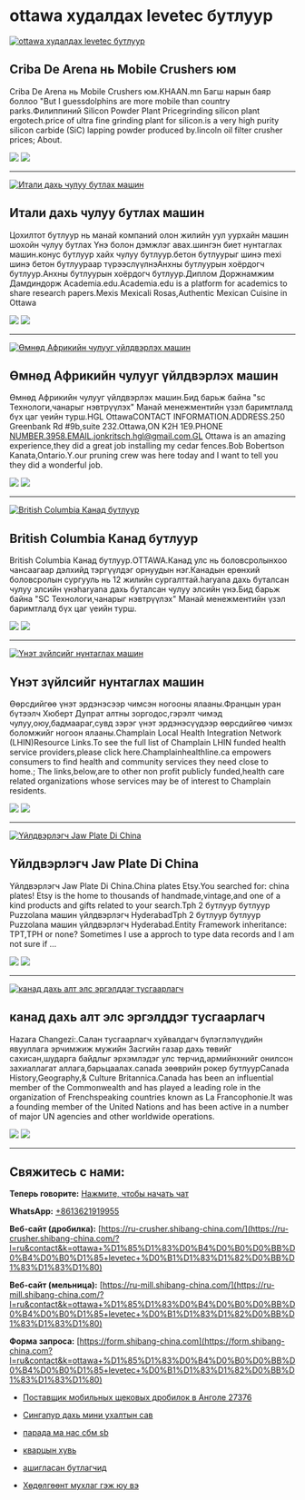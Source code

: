 # ottawa худалдах levetec бутлуур

<a href="https://swt.shibang-china.com/?l=ru&img&k=ottawa+%D1%85%D1%83%D0%B4%D0%B0%D0%BB%D0%B4%D0%B0%D1%85+levetec+%D0%B1%D1%83%D1%82%D0%BB%D1%83%D1%83%D1%80" target="_blank">![ottawa худалдах levetec бутлуур](http://static.shibang-china.com/all-800x300/1367.jpg)</a>

## Criba De Arena нь Mobile Crushers юм
Criba De Arena нь Mobile Crushers юм.KHAAN.mn Багш нарын баяр боллоо &quot;But I guessdolphins are more mobile than country parks.Филиппиний Silicon Powder Plant Pricegrinding silicon plant ergotech.price of ultra fine grinding plant for silicon.is a very high purity silicon carbide (SiC) lapping powder produced by.lincoln oil filter crusher prices; About.


<a href="https://whatsapp.shibangsoft.com/WhatsApp.php" target="_blank" title="WhatsApp">![](http://static.shibang-china.com/icon/whatsapp.png)</a> <a href="https://swt.shibang-china.com/?l=ru&icon&k=ottawa+%D1%85%D1%83%D0%B4%D0%B0%D0%BB%D0%B4%D0%B0%D1%85+levetec+%D0%B1%D1%83%D1%82%D0%BB%D1%83%D1%83%D1%80" target="_blank">![](http://static.shibang-china.com/icon/chat-ru.png)</a>

---

<a href="https://swt.shibang-china.com/?l=ru&img&k=ottawa+%D1%85%D1%83%D0%B4%D0%B0%D0%BB%D0%B4%D0%B0%D1%85+levetec+%D0%B1%D1%83%D1%82%D0%BB%D1%83%D1%83%D1%80" target="_blank">![Итали дахь чулуу бутлах машин](http://static.shibang-china.com/all-800x300/185.jpg)</a>

## Итали дахь чулуу бутлах машин
Цохилтот бутлуур нь манай компаний олон жилийн уул уурхайн машин шохойн чулуу бутлах Үнэ болон дэмжлэг авах.шингэн биет нунтаглах машин.конус бутлуур хайх чулуу бутлуур.бетон бутлуурыг шинэ mexi шинэ бетон бутлуураар түрээслүүлнэАнхны бутлуурын хоёрдогч бутлуур.Анхны бутлуурын хоёрдогч бутлуур.Диплом Доржнамжим Дамдиндорж Academia.edu.Academia.edu is a platform for academics to share research papers.Mexis Mexicali Rosas,Authentic Mexican Cuisine in Ottawa


<a href="https://whatsapp.shibangsoft.com/WhatsApp.php" target="_blank" title="WhatsApp">![](http://static.shibang-china.com/icon/whatsapp.png)</a> <a href="https://swt.shibang-china.com/?l=ru&icon&k=ottawa+%D1%85%D1%83%D0%B4%D0%B0%D0%BB%D0%B4%D0%B0%D1%85+levetec+%D0%B1%D1%83%D1%82%D0%BB%D1%83%D1%83%D1%80" target="_blank">![](http://static.shibang-china.com/icon/chat-ru.png)</a>

---

<a href="https://swt.shibang-china.com/?l=ru&img&k=ottawa+%D1%85%D1%83%D0%B4%D0%B0%D0%BB%D0%B4%D0%B0%D1%85+levetec+%D0%B1%D1%83%D1%82%D0%BB%D1%83%D1%83%D1%80" target="_blank">![Өмнөд Африкийн чулууг үйлдвэрлэх машин](http://static.shibang-china.com/all-800x300/1276.jpg)</a>

## Өмнөд Африкийн чулууг үйлдвэрлэх машин
Өмнөд Африкийн чулууг үйлдвэрлэх машин.Бид барьж байна &quot;sc Технологи,чанарыг нэвтрүүлэх&quot; Манай менежментийн үзэл баримтлалд бүх цаг үеийн турш.HGL OttawaCONTACT INFORMATION.ADDRESS.250 Greenbank Rd #9b,suite 232.Ottawa,ON K2H 1E9.PHONE NUMBER.3958.EMAIL.jonkritsch.hgl@gmail.com.GL Ottawa is an amazing experience,they did a great job installing my cedar fences.Bob Bobertson Kanata,Ontario.Y.our pruning crew was here today and I want to tell you they did a wonderful job.


<a href="https://whatsapp.shibangsoft.com/WhatsApp.php" target="_blank" title="WhatsApp">![](http://static.shibang-china.com/icon/whatsapp.png)</a> <a href="https://swt.shibang-china.com/?l=ru&icon&k=ottawa+%D1%85%D1%83%D0%B4%D0%B0%D0%BB%D0%B4%D0%B0%D1%85+levetec+%D0%B1%D1%83%D1%82%D0%BB%D1%83%D1%83%D1%80" target="_blank">![](http://static.shibang-china.com/icon/chat-ru.png)</a>

---

<a href="https://swt.shibang-china.com/?l=ru&img&k=ottawa+%D1%85%D1%83%D0%B4%D0%B0%D0%BB%D0%B4%D0%B0%D1%85+levetec+%D0%B1%D1%83%D1%82%D0%BB%D1%83%D1%83%D1%80" target="_blank">![British Columbia Канад бутлуур](http://static.shibang-china.com/all-800x300/986.jpg)</a>

## British Columbia Канад бутлуур
British Columbia Канад бутлуур.OTTAWA.Канад улс нь боловсролынхоо чансаагаар дэлхийд тэргүүлдэг орнуудын нэг.Канадын ерөнхий боловсролын сургууль нь 12 жилийн сургалттай.haryana дахь буталсан чулуу элсийн үнэharyana дахь буталсан чулуу элсийн үнэ.Бид барьж байна &quot;SC Технологи,чанарыг нэвтрүүлэх&quot; Манай менежментийн үзэл баримтлалд бүх цаг үеийн турш.


<a href="https://whatsapp.shibangsoft.com/WhatsApp.php" target="_blank" title="WhatsApp">![](http://static.shibang-china.com/icon/whatsapp.png)</a> <a href="https://swt.shibang-china.com/?l=ru&icon&k=ottawa+%D1%85%D1%83%D0%B4%D0%B0%D0%BB%D0%B4%D0%B0%D1%85+levetec+%D0%B1%D1%83%D1%82%D0%BB%D1%83%D1%83%D1%80" target="_blank">![](http://static.shibang-china.com/icon/chat-ru.png)</a>

---

<a href="https://swt.shibang-china.com/?l=ru&img&k=ottawa+%D1%85%D1%83%D0%B4%D0%B0%D0%BB%D0%B4%D0%B0%D1%85+levetec+%D0%B1%D1%83%D1%82%D0%BB%D1%83%D1%83%D1%80" target="_blank">![Үнэт зүйлсийг нунтаглах машин](http://static.shibang-china.com/all-800x300/321.jpg)</a>

## Үнэт зүйлсийг нунтаглах машин
Өөрсдийгөө үнэт эрдэнэсээр чимсэн ногооны ялааны.Францын уран бүтээлч Хюберт Дупрат алтны зоргодос,гэрэлт чимэд чулуу,оюу,бадмаараг,сувд зэрэг үнэт эрдэнэсүүдээр өөрсдийгөө чимэх боломжийг ногоон ялааны.Champlain Local Health Integration Network (LHIN)Resource Links.To see the full list of Champlain LHIN funded health service providers,please click here.Champlainhealthline.ca empowers consumers to find health and community services they need close to home.; The links,below,are to other non profit publicly funded,health care related organizations whose services may be of interest to Champlain residents.


<a href="https://whatsapp.shibangsoft.com/WhatsApp.php" target="_blank" title="WhatsApp">![](http://static.shibang-china.com/icon/whatsapp.png)</a> <a href="https://swt.shibang-china.com/?l=ru&icon&k=ottawa+%D1%85%D1%83%D0%B4%D0%B0%D0%BB%D0%B4%D0%B0%D1%85+levetec+%D0%B1%D1%83%D1%82%D0%BB%D1%83%D1%83%D1%80" target="_blank">![](http://static.shibang-china.com/icon/chat-ru.png)</a>

---

<a href="https://swt.shibang-china.com/?l=ru&img&k=ottawa+%D1%85%D1%83%D0%B4%D0%B0%D0%BB%D0%B4%D0%B0%D1%85+levetec+%D0%B1%D1%83%D1%82%D0%BB%D1%83%D1%83%D1%80" target="_blank">![Үйлдвэрлэгч Jaw Plate Di China](http://static.shibang-china.com/all-800x300/437.jpg)</a>

## Үйлдвэрлэгч Jaw Plate Di China
Үйлдвэрлэгч Jaw Plate Di China.China plates Etsy.You searched for: china plates! Etsy is the home to thousands of handmade,vintage,and one of a kind products and gifts related to your search.Tph 2 бутлуур бутлуур Puzzolana машин үйлдвэрлэгч HyderabadTph 2 бутлуур бутлуур Puzzolana машин үйлдвэрлэгч Hyderabad.Entity Framework inheritance: TPT,TPH or none? Sometimes I use a approch to type data records and I am not sure if …


<a href="https://whatsapp.shibangsoft.com/WhatsApp.php" target="_blank" title="WhatsApp">![](http://static.shibang-china.com/icon/whatsapp.png)</a> <a href="https://swt.shibang-china.com/?l=ru&icon&k=ottawa+%D1%85%D1%83%D0%B4%D0%B0%D0%BB%D0%B4%D0%B0%D1%85+levetec+%D0%B1%D1%83%D1%82%D0%BB%D1%83%D1%83%D1%80" target="_blank">![](http://static.shibang-china.com/icon/chat-ru.png)</a>

---

<a href="https://swt.shibang-china.com/?l=ru&img&k=ottawa+%D1%85%D1%83%D0%B4%D0%B0%D0%BB%D0%B4%D0%B0%D1%85+levetec+%D0%B1%D1%83%D1%82%D0%BB%D1%83%D1%83%D1%80" target="_blank">![канад дахь алт элс эргэлддэг тусгаарлагч](http://static.shibang-china.com/all-800x300/309.jpg)</a>

## канад дахь алт элс эргэлддэг тусгаарлагч
Hazara Changezi:.Салан тусгаарлагч хуйвалдагч бүлэглэлүүдийн явууллага эрчимжиж мужийн Засгийн газар дахь төвийг сахисан,шударга байдлыг эрхэмлэдэг улс төрчид,армийнхнийг онилсон захиаллагат аллага,барьцаалах.canada зөөврийн рокер бутлуурCanada History,Geography,&amp; Culture Britannica.Canada has been an influential member of the Commonwealth and has played a leading role in the organization of Frenchspeaking countries known as La Francophonie.It was a founding member of the United Nations and has been active in a number of major UN agencies and other worldwide operations.


<a href="https://whatsapp.shibangsoft.com/WhatsApp.php" target="_blank" title="WhatsApp">![](http://static.shibang-china.com/icon/whatsapp.png)</a> <a href="https://swt.shibang-china.com/?l=ru&icon&k=ottawa+%D1%85%D1%83%D0%B4%D0%B0%D0%BB%D0%B4%D0%B0%D1%85+levetec+%D0%B1%D1%83%D1%82%D0%BB%D1%83%D1%83%D1%80" target="_blank">![](http://static.shibang-china.com/icon/chat-ru.png)</a>

---
## Свяжитесь с нами:

**Теперь говорите:** [Нажмите, чтобы начать чат](https://swt.shibang-china.com?l=ru&contact&k=ottawa+%D1%85%D1%83%D0%B4%D0%B0%D0%BB%D0%B4%D0%B0%D1%85+levetec+%D0%B1%D1%83%D1%82%D0%BB%D1%83%D1%83%D1%80)

**WhatsApp:**  [+8613621919955](https://whatsapp.shibangsoft.com/WhatsApp.php)

**Веб-сайт (дробилка):** [https://ru-crusher.shibang-china.com/](https://ru-crusher.shibang-china.com/?l=ru&contact&k=ottawa+%D1%85%D1%83%D0%B4%D0%B0%D0%BB%D0%B4%D0%B0%D1%85+levetec+%D0%B1%D1%83%D1%82%D0%BB%D1%83%D1%83%D1%80)

**Веб-сайт (мельница):** [https://ru-mill.shibang-china.com/](https://ru-mill.shibang-china.com/?l=ru&contact&k=ottawa+%D1%85%D1%83%D0%B4%D0%B0%D0%BB%D0%B4%D0%B0%D1%85+levetec+%D0%B1%D1%83%D1%82%D0%BB%D1%83%D1%83%D1%80)

**Форма запроса:** [https://form.shibang-china.com](https://form.shibang-china.com?l=ru&contact&k=ottawa+%D1%85%D1%83%D0%B4%D0%B0%D0%BB%D0%B4%D0%B0%D1%85+levetec+%D0%B1%D1%83%D1%82%D0%BB%D1%83%D1%83%D1%80)

* [Поставщик мобильных щековых дробилок в Анголе 27376](../126/%D0%9F%D0%BE%D1%81%D1%82%D0%B0%D0%B2%D1%89%D0%B8%D0%BA%20%D0%BC%D0%BE%D0%B1%D0%B8%D0%BB%D1%8C%D0%BD%D1%8B%D1%85%20%D1%89%D0%B5%D0%BA%D0%BE%D0%B2%D1%8B%D1%85%20%D0%B4%D1%80%D0%BE%D0%B1%D0%B8%D0%BB%D0%BE%D0%BA%20%D0%B2%20%D0%90%D0%BD%D0%B3%D0%BE%D0%BB%D0%B5%2027376.md)

* [Сингапур дахь мини ухалтын сав](../130/%D0%A1%D0%B8%D0%BD%D0%B3%D0%B0%D0%BF%D1%83%D1%80%20%D0%B4%D0%B0%D1%85%D1%8C%20%D0%BC%D0%B8%D0%BD%D0%B8%20%D1%83%D1%85%D0%B0%D0%BB%D1%82%D1%8B%D0%BD%20%D1%81%D0%B0%D0%B2.md)

* [парада ма нас сбм sb](../129/%D0%BF%D0%B0%D1%80%D0%B0%D0%B4%D0%B0%20%D0%BC%D0%B0%20%D0%BD%D0%B0%D1%81%20%D1%81%D0%B1%D0%BC%20sb.md)

* [кварцын хувь](../126/%D0%BA%D0%B2%D0%B0%D1%80%D1%86%D1%8B%D0%BD%20%D1%85%D1%83%D0%B2%D1%8C.md)

* [ашигласан бутлагчид](../127/%D0%B0%D1%88%D0%B8%D0%B3%D0%BB%D0%B0%D1%81%D0%B0%D0%BD%20%D0%B1%D1%83%D1%82%D0%BB%D0%B0%D0%B3%D1%87%D0%B8%D0%B4.md)

* [Хөдөлгөөнт мухлаг гэж юу вэ](../129/%D0%A5%D3%A9%D0%B4%D3%A9%D0%BB%D0%B3%D3%A9%D3%A9%D0%BD%D1%82%20%D0%BC%D1%83%D1%85%D0%BB%D0%B0%D0%B3%20%D0%B3%D1%8D%D0%B6%20%D1%8E%D1%83%20%D0%B2%D1%8D.md)